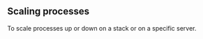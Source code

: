 <!-- usedin: [ _legacy_docker/Toolbelt, _maestro/Toolbelt] - post: -->


## Scaling processes

To scale processes up or down on a stack or on a specific server.

